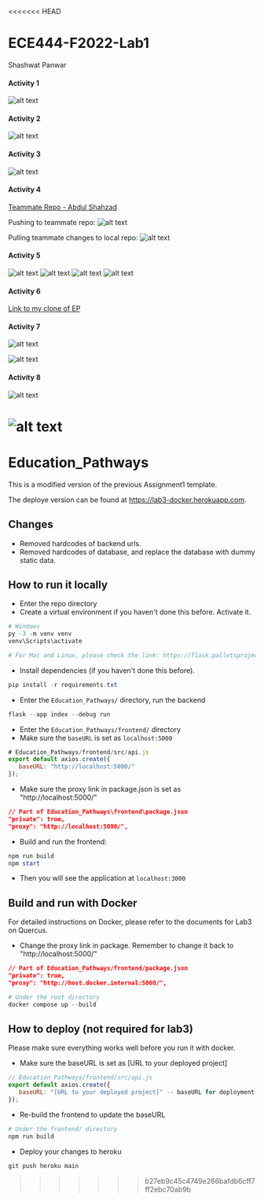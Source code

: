 <<<<<<< HEAD
# ECE444-F2022-Lab1

Shashwat Panwar

#### Activity 1

![alt text](https://github.com/shashPanwar/ECE444-F2022-Lab1/blob/main/images/readme_name.PNG)

#### Activity 2

![alt text](https://github.com/shashPanwar/ECE444-F2022-Lab1/blob/main/images/merge_helloworld_main.PNG)

#### Activity 3

![alt text](https://github.com/shashPanwar/ECE444-F2022-Lab1/blob/main/images/pull_request_issue.PNG)

#### Activity 4

[Teammate Repo - Abdul Shahzad](https://github.com/0x0xnull/ECE444-F2022-Lab1.git)

Pushing to teammate repo:
![alt text](https://github.com/shashPanwar/ECE444-F2022-Lab1/blob/main/images/activity_4_push.PNG)

Pulling teammate changes to local repo:
![alt text](https://github.com/shashPanwar/ECE444-F2022-Lab1/blob/main/images/activity_4_pull.PNG)


#### Activity 5

![alt text](https://github.com/shashPanwar/ECE444-F2022-Lab1/blob/main/images/A5_c1c2.PNG)
![alt text](https://github.com/shashPanwar/ECE444-F2022-Lab1/blob/main/images/A5_c3c4.PNG)
![alt text](https://github.com/shashPanwar/ECE444-F2022-Lab1/blob/main/images/a5_rebase.png)
![alt text](https://github.com/shashPanwar/ECE444-F2022-Lab1/blob/main/images/A5_result.PNG)




#### Activity 6

[Link to my clone of EP](https://github.com/shashPanwar/ECE444-F2022-EP)

#### Activity 7

![alt text](https://github.com/shashPanwar/ECE444-F2022-Lab1/blob/main/images/rebase_change_title_screenshot.PNG)

![alt text](https://github.com/shashPanwar/ECE444-F2022-Lab1/blob/main/images/rebase_change_title.PNG)

#### Activity 8

![alt text](https://github.com/shashPanwar/ECE444-F2022-Lab1/blob/main/images/a8_tab.PNG)

![alt text](https://github.com/shashPanwar/ECE444-F2022-Lab1/blob/main/images/a8_rebase.PNG)
=======
# Education_Pathways

This is a modified version of the previous Assignment1 template.

The deploye version can be found at https://lab3-docker.herokuapp.com.

## Changes
+ Removed hardcodes of backend urls.
+ Removed hardcodes of database, and replace the database with dummy static data.


## How to run it locally

+ Enter the repo directory
+ Create a virtual environment if you haven't done this before. Activate it. 
```powershell
# Windows
py -3 -m venv venv
venv\Scripts\activate

# For Mac and Linux, please check the link: https://flask.palletsprojects.com/en/2.2.x/installation/
```
+ Install dependencies (if you haven't done this before).
```powershell
pip install -r requirements.txt
```
+ Enter the `Education_Pathways/` directory, run the backend
```powershell
flask --app index --debug run
```
+ Enter the `Education_Pathways/frontend/` directory
+ Make sure the `baseURL` is set as `localhost:5000`
```javascript
# Education_Pathways/frontend/src/api.js
export default axios.create({
   baseURL: "http://localhost:5000/"
});
```
+ Make sure the proxy link in package.json is set as "http://localhost:5000/"
```json
// Part of Education_Pathways\frontend\package.json
"private": true,
"proxy": "http://localhost:5000/",
```

+ Build and run the frontend:
```powershell
npm run build
npm start
```
+ Then you will see the application at `localhost:3000`


## Build and run with Docker

For detailed instructions on Docker, please refer to the documents for Lab3 on Quercus.

+ Change the proxy link in package. Remember to change it back to "http://localhost:5000/"
```json
// Part of Education_Pathways/frontend/package.json
"private": true,
"proxy": "http://host.docker.internal:5000/",
```

```powershell
# Under the root directory
docker compose up --build
```

## How to deploy (not required for lab3)

Please make sure everything works well before you run it with docker.

+ Make sure the baseURL is set as [URL to your deployed project]
```javascript
// Education_Pathways/frontend/src/api.js
export default axios.create({
   baseURL: "[URL to your deployed project]" -- baseURL for deployment
});
```
+ Re-build the frontend to update the baseURL
```powershell
# Under the frontend/ directory
npm run build
```
+ Deploy your changes to heroku
```powershell
git push heroku main
```
>>>>>>> b27eb9c45c4749e266bafdb6cff7ff2ebc70ab9b

